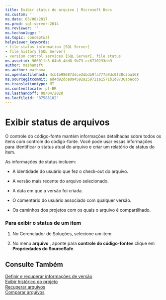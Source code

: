 ```yaml
---
title: Exibir status do arquivo | Microsoft Docs
ms.custom: ''
ms.date: 03/06/2017
ms.prod: sql-server-2014
ms.reviewer: ''
ms.technology: ''
ms.topic: conceptual
helpviewer_keywords:
- file status information [SQL Server]
- file history [SQL Server]
- version control services [SQL Server], file status
ms.assetid: 96601fc3-64b8-4dd8-9b73-cc6710293eb9
author: mashamsft
ms.author: mathoma
ms.openlocfilehash: 4cb1b986873dce2dbdb9fa777a9dc0f38c3ba168
ms.sourcegitcommit: ad4d92dce894592a259721a1571b1d8736abacdb
ms.translationtype: MT
ms.contentlocale: pt-BR
ms.lasthandoff: 08/04/2020
ms.locfileid: "87583182"
---
```

# <a name="view-file-status"></a>Exibir status de arquivos
  O controle do código-fonte mantém informações detalhadas sobre todos os itens com controle do código-fonte. Você pode usar essas informações para identificar o status atual do arquivo e criar um relatório de status do item.  
  
 As informações de status incluem:  
  
-   A identidade do usuário que fez o check-out do arquivo.  
  
-   A versão mais recente do arquivo selecionado.  
  
-   A data em que a versão foi criada.  
  
-   O comentário do usuário associado com qualquer versão.  
  
-   Os caminhos dos projetos com os quais o arquivo é compartilhado.  
  
### <a name="to-view-the-status-of-an-item"></a>Para exibir o status de um item  
  
1.  No Gerenciador de Soluções, selecione um item.  
  
2.  No menu **arquivo** , aponte para **controle do código-fonte**e clique em **Propriedades do SourceSafe**.  
  
## <a name="see-also"></a>Consulte Também  
 [Definir e recuperar informações de versão](../../2014/database-engine/set-and-retrieve-version-information.md)   
 [Exibir histórico do projeto](../../2014/database-engine/view-project-history.md)   
 [Recuperar arquivos](../../2014/database-engine/retrieve-files.md)   
 [Comparar arquivos](../../2014/database-engine/compare-files.md)  
  
  
